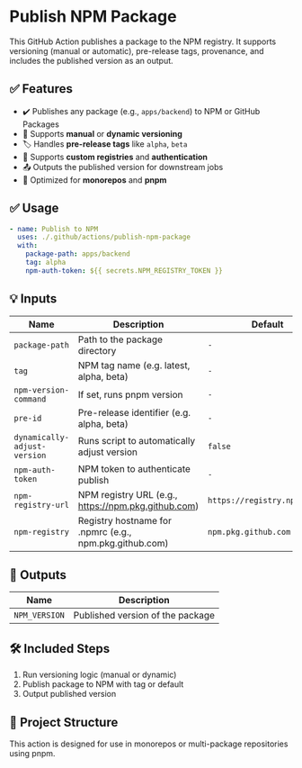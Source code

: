 # Publish NPM Package

This GitHub Action publishes a package to the NPM registry. It supports versioning (manual or automatic), pre-release tags, provenance, and includes the published version as an output.

## ✅ Features

- ✔️ Publishes any package (e.g., `apps/backend`) to NPM or GitHub Packages
- 🔄 Supports **manual** or **dynamic versioning**
- 🏷️ Handles **pre-release tags** like `alpha`, `beta`
- 🔐 Supports **custom registries** and **authentication**
- 📤 Outputs the published version for downstream jobs
- 🧱 Optimized for **monorepos** and **pnpm**

## ✅ Usage

```yaml
- name: Publish to NPM
  uses: ./.github/actions/publish-npm-package
  with:
    package-path: apps/backend
    tag: alpha
    npm-auth-token: ${{ secrets.NPM_REGISTRY_TOKEN }}
```

## 💡 Inputs

| Name                         | Description                                             | Default                      | Required |
|------------------------------|---------------------------------------------------------|------------------------------|----------|
| `package-path`               | Path to the package directory                           | `-`                          | ✅        |
| `tag`                        | NPM tag name (e.g. latest, alpha, beta)                 | `-`                          | ❌        |
| `npm-version-command`        | If set, runs pnpm version <value>                       | `-`                          | ❌        |
| `pre-id`                     | Pre-release identifier (e.g. alpha, beta)               | `-`                          | ❌        |
| `dynamically-adjust-version` | Runs script to automatically adjust version             | `false`                      | ❌        |
| `npm-auth-token`             | NPM token to authenticate publish                       | `-`                          | ✅        |
| `npm-registry-url`           | NPM registry URL (e.g., https://npm.pkg.github.com)     | `https://registry.npmjs.org` | ❌        |
| `npm-registry`               | Registry hostname for .npmrc (e.g., npm.pkg.github.com) | `npm.pkg.github.com`         | ❌        |


## 🧾 Outputs

| Name          | Description                      |
|---------------|----------------------------------|
| `NPM_VERSION` | Published version of the package |

## 🛠 Included Steps

1. Run versioning logic (manual or dynamic)
2. Publish package to NPM with tag or default
3. Output published version

## 📁 Project Structure

This action is designed for use in monorepos or multi-package repositories using pnpm.
